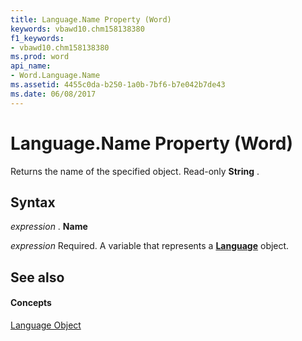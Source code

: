 ```yaml
---
title: Language.Name Property (Word)
keywords: vbawd10.chm158138380
f1_keywords:
- vbawd10.chm158138380
ms.prod: word
api_name:
- Word.Language.Name
ms.assetid: 4455c0da-b250-1a0b-7bf6-b7e042b7de43
ms.date: 06/08/2017
---
```



# Language.Name Property (Word)

Returns the name of the specified object. Read-only **String** .


## Syntax

 _expression_ . **Name**

 _expression_ Required. A variable that represents a **[Language](language-object-word.md)** object.


## See also


#### Concepts


[Language Object](language-object-word.md)

